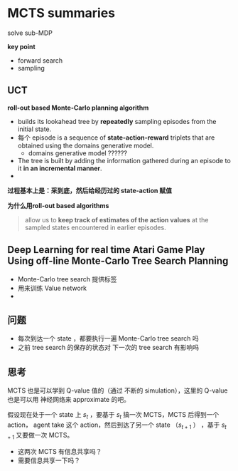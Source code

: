 # MCTS summaries

solve sub-MDP



**key point**

* forward search
* sampling



## UCT

**roll-out based Monte-Carlo planning algorithm**

* builds its lookahead tree by **repeatedly** sampling episodes from the initial state.
* 每个 episode is a sequence of **state-action-reward** triplets that are obtained using the domains generative model.
  * domains generative model ??????
* The tree is built by adding the information gathered during an episode to it **in an incremental manner**.
* ​

**过程基本上是：采到底，然后给经历过的 state-action 赋值**



**为什么用roll-out based algorithms**

> allow us to **keep track of estimates of the action values** at the sampled states encountered in earlier episodes.






## Deep Learning for real time Atari Game Play Using off-line Monte-Carlo Tree Search Planning



* Monte-Carlo tree search 提供标签
* 用来训练 Value network
* ​



## 问题

* 每次到达一个 state ，都要执行一遍 Monte-Carlo tree search 吗
* 之前 tree search 的保存的状态对 下一次的 tree search 有影响吗




## 思考

MCTS 也是可以学到 Q-value 值的（通过 不断的 simulation），这里的 Q-value 也是可以用 神经网络来 approximate 的吧。



假设现在处于一个 state 上 $s_t$ ，要基于  $s_t$ 搞一次 MCTS，MCTS 后得到一个 action， agent take 这个 action，然后到达了另一个 state （$s_{t+1}$ ） ，基于 $s_{t+1}$ 又要做一次  MCTS。

* 这两次 MCTS 有信息共享吗？
* 需要信息共享一下吗？

